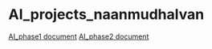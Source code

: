 # AI_projects_naanmudhalvan
[AI_phase1 document](AI_Phase1.docx)
[AI_phase2 document](AI_Phase2.docx)

